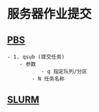 # 服务器作业提交

## [PBS](https://www.jianshu.com/p/ba1c892d8303)
    - 1. qsub (提交任务)
        - 参数
               - q 指定队列/分区
            - N 任务名称
  
## [SLURM](https://slurm.schedmd.com/documentation.html)
